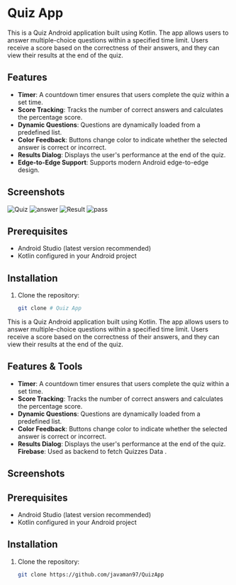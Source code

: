 # Quiz App

This is a Quiz Android application built using Kotlin. The app allows users to answer multiple-choice questions within a specified time limit. Users receive a score based on the correctness of their answers, and they can view their results at the end of the quiz.

## Features

- **Timer**: A countdown timer ensures that users complete the quiz within a set time.
- **Score Tracking**: Tracks the number of correct answers and calculates the percentage score.
- **Dynamic Questions**: Questions are dynamically loaded from a predefined list.
- **Color Feedback**: Buttons change color to indicate whether the selected answer is correct or incorrect.
- **Results Dialog**: Displays the user's performance at the end of the quiz.
- **Edge-to-Edge Support**: Supports modern Android edge-to-edge design.

## Screenshots
![Quiz](https://github.com/user-attachments/assets/61a7f5bd-6ad2-4bfd-89c7-6c3d25db44c8)
![answer](https://github.com/user-attachments/assets/d79f5455-841c-476a-9265-fa6fc4e408af)
![Result](https://github.com/user-attachments/assets/7f9723f2-ba77-49be-87bb-5088bb4ae1c5)
![pass](https://github.com/user-attachments/assets/6a896a60-c6cb-4b78-9bfb-cf2846080437)


## Prerequisites

- Android Studio (latest version recommended)
- Kotlin configured in your Android project

## Installation

1. Clone the repository:
   ```bash
   git clone # Quiz App

This is a Quiz Android application built using Kotlin. The app allows users to answer multiple-choice questions within a specified time limit. Users receive a score based on the correctness of their answers, and they can view their results at the end of the quiz.

## Features & Tools

- **Timer**: A countdown timer ensures that users complete the quiz within a set time.
- **Score Tracking**: Tracks the number of correct answers and calculates the percentage score.
- **Dynamic Questions**: Questions are dynamically loaded from a predefined list.
- **Color Feedback**: Buttons change color to indicate whether the selected answer is correct or incorrect.
- **Results Dialog**: Displays the user's performance at the end of the quiz.
 **Firebase**: Used as backend to fetch Quizzes Data .

## Screenshots


## Prerequisites

- Android Studio (latest version recommended)
- Kotlin configured in your Android project

## Installation

1. Clone the repository:
   ```bash
   git clone https://github.com/javaman97/QuizApp


